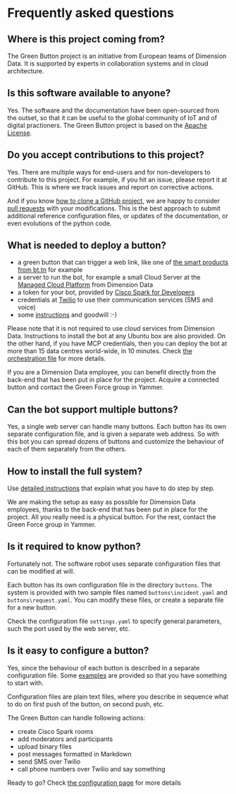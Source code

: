 # Frequently asked questions

## Where is this project coming from?

The Green Button project is an initiative from European teams of Dimension Data. It is supported by experts in collaboration systems and in cloud architecture.

## Is this software available to anyone?

Yes. The software and the documentation have been open-sourced from the outset, so that it can be useful to the global community of IoT and of digital practioners. The Green Button project is based on the [Apache License](https://www.apache.org/licenses/LICENSE-2.0).

## Do you accept contributions to this project?

Yes. There are multiple ways for end-users and for non-developers to contribute to this project. For example, if you hit an issue, please report it at GitHub. This is where we track issues and report on corrective actions.

And if you know [how to clone a GitHub project](https://help.github.com/articles/cloning-a-repository/), we are happy to consider [pull requests](https://help.github.com/articles/about-pull-requests/) with your modifications. This is the best approach to submit additional reference configuration files, or updates of the documentation, or even evolutions of the python code.

## What is needed to deploy a button?

* a green button that can trigger a web link, like one of [the smart products from bt.tn](https://bt.tn/shop/) for example
* a server to run the bot, for example a small Cloud Server at the [Managed Cloud Platform](http://www.dimensiondata.com/Global/Solutions/Cloud/) from Dimension Data
* a token for your bot, provided by [Cisco Spark for Developers](https://developer.ciscospark.com/index.html)
* credentials at [Twilio](https://www.twilio.com) to use their communication services (SMS and voice)
* some [instructions](setup.md) and goodwill :-)

Please note that it is not required to use cloud services from Dimension Data. Instructions to install the bot at any Ubuntu box are also provided. On the other hand, if you have MCP credentials, then you can deploy the bot at more than 15 data centres world-wide, in 10 minutes. Check [the orchestration file](fittings.yaml) for more details.

If you are a Dimension Data employee, you can benefit directly from the back-end that has been put in place for the project. Acquire a connected button and contact the Green Force group in Yammer.

## Can the bot support multiple buttons?

Yes, a single web server can handle many buttons. Each button has its own separate configuration file, and is given a separate
web address. So with this bot you can spread dozens of buttons and customize the behaviour of each of them separately from the others.

## How to install the full system?

Use [detailed instructions](setup.md) that explain what you have to do step by step.

We are making the setup as easy as possible for Dimension Data employees, thanks to the back-end that has been put in place for the project. All you really need is a physical button. For the rest, contact the Green Force group in Yammer.

## Is it required to know python?

Fortunately not. The software robot uses separate configuration files that can be modified at will.

Each button has its own configuration file in the directory `buttons`. The system is provided with
two sample files named `buttons\incident.yaml` and `buttons\request.yaml`.
You can modify these files, or create a separate file for a new button.

Check the configuration file `settings.yaml` to specify general parameters, such the port used by the web server, etc.

## Is it easy to configure a button?

Yes, since the behaviour of each button is described in a separate configuration file.
Some [examples](buttons) are provided so that you have something to start with.

Configuration files are plain text files, where you describe in sequence what to do
on first push of the button, on second push, etc.

The Green Button can handle following actions:
* create Cisco Spark rooms
* add moderators and participants
* upload binary files
* post messages formatted in Markdown
* send SMS over Twilio
* call phone numbers over Twilio and say something

Ready to go? Check [the configuration page](docs.configuration.md) for more details

